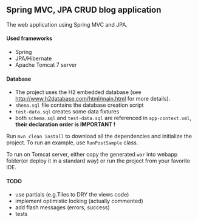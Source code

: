 Spring MVC, JPA CRUD blog application
---

The web application using Spring MVC and JPA.

#### Used frameworks
- Spring
- JPA/Hibernate
- Apache Tomcat 7 server

#### Database

- The project uses the H2 embedded database (see http://www.h2database.com/html/main.html for more details).
- `shema.sql` file contains the database creation script
- `test-data.sql` creates some data fixtures
- both `schema.sql` and `test-data.sql` are referenced in `app-context.xml`, **their declaration order is IMPORTANT !**

Run `mvn clean install` to download all the dependencies and initialize the project.
To run an example, use `RunPostSample` class.

To run on Tomcat server, either copy the generated `war` into webapp folder(or deploy it in a standard way)
or run the project from your favorite IDE.


#### TODO
- use partials (e.g.Tiles to DRY the views code)
- implement optimistic locking (actually commented)
- add flash messages (errors, success)
- tests

